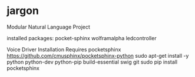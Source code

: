 # jargon
Modular Natural Language Project


installed packages:
    pocket-sphinx
    wolframalpha
    ledcontroller

Voice Driver Installation
Requires pocketsphinx
    https://github.com/cmusphinx/pocketsphinx-python
sudo apt-get install -y python python-dev python-pip build-essential swig git
sudo pip install pocketsphinx
